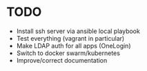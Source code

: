 # TODO

- Install ssh server via ansible local playbook
- Test everything (vagrant in particular)
- Make LDAP auth for all apps (OneLogin)
- Switch to docker swarm/kubernetes
- Improve/correct documentation
